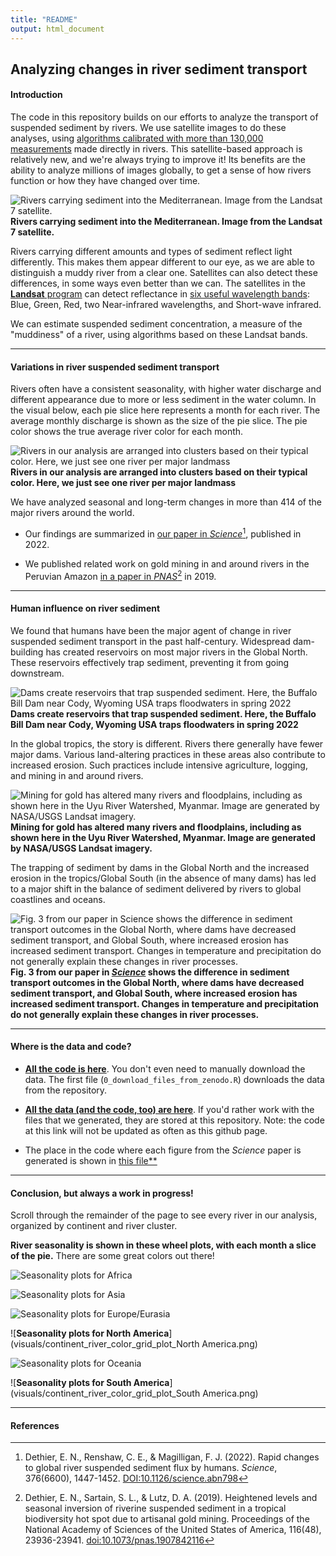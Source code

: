 ```yaml
---
title: "README"
output: html_document
---
```


## Analyzing changes in river sediment transport

#### Introduction
The code in this repository builds on our efforts to analyze the transport of suspended sediment by rivers. We use satellite images to do these analyses, using [algorithms calibrated with more than 130,000 measurements](https://github.com/evandethier/satellite-ssc) made directly in rivers. This satellite-based approach is relatively new, and we're always trying to improve it! Its benefits are the ability to analyze millions of images globally, to get a sense of how rivers function or how they have changed over time.

![**Rivers carrying sediment into the Mediterranean. Image from the Landsat 7 satellite.**](visuals/vjose_river_greece_20020312_ls7_composite_small_cropped.png)
**Rivers carrying sediment into the Mediterranean. Image from the Landsat 7 satellite.**

Rivers carrying different amounts and types of sediment reflect light differently. This makes them appear different to our eye, as we are able to distinguish a muddy river from a clear one. Satellites can also detect these differences, in some ways even better than we can. The satellites in the [**Landsat** program](https://landsat.gsfc.nasa.gov/) can detect reflectance in [six useful wavelength bands](https://www.usgs.gov/faqs/what-are-band-designations-landsat-satellites): Blue, Green, Red, two Near-infrared wavelengths, and Short-wave infrared. 


We can estimate suspended sediment concentration, a measure of the "muddiness" of a river, using algorithms based on these Landsat bands. 


* * *

#### Variations in river suspended sediment transport

Rivers often have a consistent seasonality, with higher water discharge and different appearance due to more or less sediment in the water column. In the visual below, each pie slice here represents a month for each river. The average monthly discharge is shown as the size of the pie slice. The pie color shows the true average river color for each month. 

![**Rivers in our analysis are arranged into clusters based on their typical color. Here, we just see one river per major landmass**](visuals/wheel_plots_example_continental_6.png)
**Rivers in our analysis are arranged into clusters based on their typical color. Here, we just see one river per major landmass**

We have analyzed seasonal and long-term changes in more than 414 of the major rivers around the world. 

* Our findings are summarized in [our paper in *Science*](https://www.science.org/doi/10.1126/science.abn7980)[^1], published in 2022.

* We published related work on gold mining in and around rivers in the Peruvian Amazon [in a paper in *PNAS*](https://doi.org/10.1073/pnas.1907842116)[^2] in 2019.


* * *

#### Human influence on river sediment

We found that humans have been the major agent of change in river suspended sediment transport in the past half-century. Widespread dam-building has created reservoirs on most major rivers in the Global North. These reservoirs effectively trap sediment, preventing it from going downstream.


![**Dams create reservoirs that trap suspended sediment. Here, the Buffalo Bill Dam near Cody, Wyoming USA traps floodwaters in spring 2022**](visuals/buffalo-bill-dam-sediment.jpg)
**Dams create reservoirs that trap suspended sediment. Here, the Buffalo Bill Dam near Cody, Wyoming USA traps floodwaters in spring 2022**


In the global tropics, the story is different. Rivers there generally have fewer major dams. Various land-altering practices in these areas also contribute to increased erosion. Such practices include intensive agriculture, logging, and mining in and around rivers. 


![**Mining for gold has altered many rivers and floodplains, including as shown here in the Uyu River Watershed, Myanmar. Image are generated by NASA/USGS Landsat imagery.**](visuals/myanmar-uyu-gif-1988-2022.gif)
**Mining for gold has altered many rivers and floodplains, including as shown here in the Uyu River Watershed, Myanmar. Image are generated by NASA/USGS Landsat imagery.**


The trapping of sediment by dams in the Global North and the increased erosion in the tropics/Global South (in the absence of many dams) has led to a major shift in the balance of sediment delivered by rivers to global coastlines and oceans. 


![**Fig. 3 from our paper in [*Science*](https://doi.org/10.1126/science.abn798) shows the difference in sediment transport outcomes in the Global North, where dams have decreased sediment transport, and Global South, where increased erosion has increased sediment transport. Changes in temperature and precipitation do not generally explain these changes in river processes.**](visuals/Fig3_latitude_trends_figure.png)
**Fig. 3 from our paper in [*Science*](https://doi.org/10.1126/science.abn798) shows the difference in sediment transport outcomes in the Global North, where dams have decreased sediment transport, and Global South, where increased erosion has increased sediment transport. Changes in temperature and precipitation do not generally explain these changes in river processes.**

* * *

#### Where is the data and code? 

* [**All the code is here**](https://github.com/evandethier/satellite-ssc/tree/master/outlet-rivers/R). You don't even need to manually download the data. The first file (`0_download_files_from_zenodo.R`) downloads the data from the repository. 

* [**All the data (and the code, too) are here**](https://doi.org/10.5281/zenodo.7808492). If you'd rather work with the files that we generated, they are stored at this repository. Note: the code at this link will not be updated as often as this github page.

* The place in the code where each figure from the *Science* paper is generated is shown in [this file**](https://github.com/evandethier/satellite-ssc/blob/master/outlet-rivers/where_figs_are_in_code.xlsx)



* * *

#### Conclusion, but always a work in progress!

Scroll through the remainder of the page to see every river in our analysis, organized by continent and river cluster.

**River seasonality is shown in these wheel plots, with each month a slice of the pie.** There are some great colors out there!

![**Seasonality plots for Africa**](visuals/continent_river_color_grid_plot_Africa.png)


![**Seasonality plots for Asia**](visuals/continent_river_color_grid_plot_Asia.png)


![**Seasonality plots for Europe/Eurasia**](visuals/continent_river_color_grid_plot_Europe_Eurasia.png)


![**Seasonality plots for North America**](visuals/continent_river_color_grid_plot_North America.png)


![**Seasonality plots for Oceania**](visuals/continent_river_color_grid_plot_Oceania.png)


![**Seasonality plots for South America**](visuals/continent_river_color_grid_plot_South America.png)

* * * 

#### References

[^1]: Dethier, E. N., Renshaw, C. E., & Magilligan, F. J. (2022). Rapid changes to global river suspended sediment flux by humans. *Science*, 376(6600), 1447-1452. [DOI:10.1126/science.abn798](https://doi.org/10.1126/science.abn7980)

[^2]: Dethier, E. N., Sartain, S. L., & Lutz, D. A. (2019). Heightened levels and seasonal inversion of riverine suspended sediment in a tropical biodiversity hot spot due to artisanal gold mining. Proceedings of the National Academy of Sciences of the United States of America, 116(48), 23936-23941. [doi:10.1073/pnas.1907842116](https://doi.org/10.1073/pnas.1907842116)